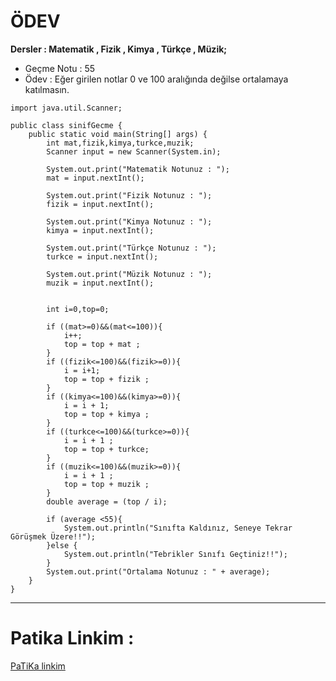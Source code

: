 # ÖDEV
**Dersler : Matematik , Fizik , Kimya , Türkçe , Müzik;**
* Geçme Notu : 55
* Ödev : Eğer girilen notlar 0 ve 100 aralığında değilse ortalamaya katılmasın.
```
import java.util.Scanner;

public class sinifGecme {
    public static void main(String[] args) {
        int mat,fizik,kimya,turkce,muzik;
        Scanner input = new Scanner(System.in);

        System.out.print("Matematik Notunuz : ");
        mat = input.nextInt();

        System.out.print("Fizik Notunuz : ");
        fizik = input.nextInt();

        System.out.print("Kimya Notunuz : ");
        kimya = input.nextInt();

        System.out.print("Türkçe Notunuz : ");
        turkce = input.nextInt();

        System.out.print("Müzik Notunuz : ");
        muzik = input.nextInt();


        int i=0,top=0;

        if ((mat>=0)&&(mat<=100)){
            i++;
            top = top + mat ;
        }
        if ((fizik<=100)&&(fizik>=0)){
            i = i+1;
            top = top + fizik ;
        }
        if ((kimya<=100)&&(kimya>=0)){
            i = i + 1;
            top = top + kimya ;
        }
        if ((turkce<=100)&&(turkce>=0)){
            i = i + 1 ;
            top = top + turkce;
        }
        if ((muzik<=100)&&(muzik>=0)){
            i = i + 1 ;
            top = top + muzik ;
        }
        double average = (top / i);

        if (average <55){
            System.out.println("Sınıfta Kaldınız, Seneye Tekrar Görüşmek Üzere!!");
        }else {
            System.out.println("Tebrikler Sınıfı Geçtiniz!!");
        }
        System.out.print("Ortalama Notunuz : " + average);
    }
}
```
***
# Patika Linkim :
<a href="https://academy.patika.dev/profile">PaTiKa linkim</a>
